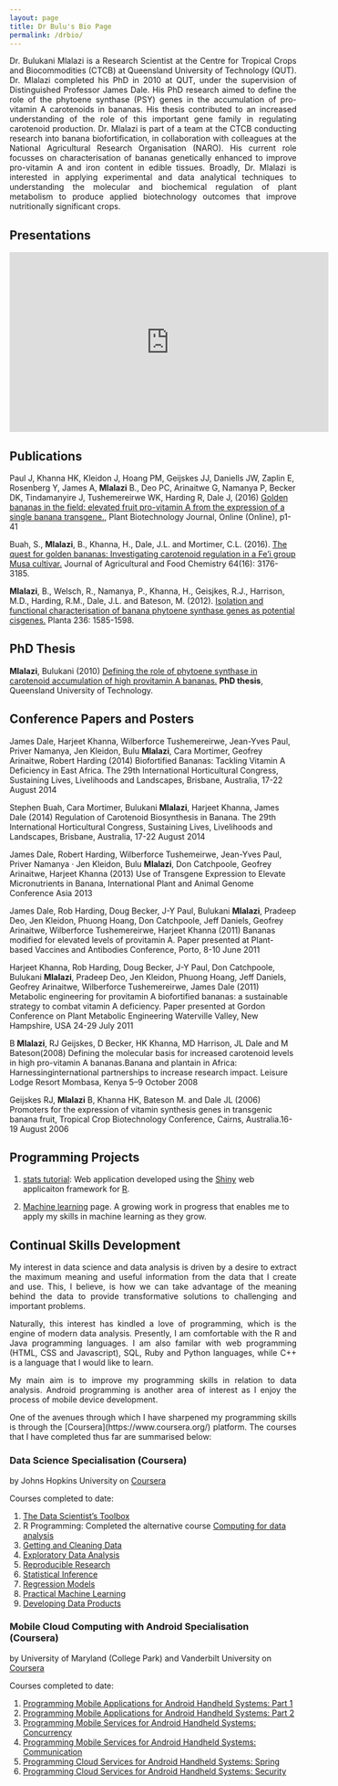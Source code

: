 ```yaml
---
layout: page
title: Dr Bulu's Bio Page
permalink: /drbio/
---
```


<p style="text-align: justify">Dr. Bulukani Mlalazi is a Research Scientist at the Centre for Tropical Crops and Biocommodities (CTCB) at Queensland University of Technology (QUT). Dr. Mlalazi completed his PhD in 2010 at QUT, under the supervision of Distinguished Professor James Dale. His PhD research aimed to define the role of the phytoene synthase (PSY) genes in the accumulation of pro-vitamin A carotenoids in bananas. His thesis contributed to an increased understanding of the role of this important gene family in regulating carotenoid production. Dr. Mlalazi is part of a team at the CTCB conducting research into banana biofortification, in collaboration with colleagues at the National Agricultural Research Organisation (NARO). His current role focusses on characterisation of bananas genetically enhanced to improve pro-vitamin A and iron content in edible tissues. Broadly, Dr. Mlalazi is interested in applying experimental and data analytical techniques to understanding the molecular and biochemical regulation of plant metabolism to produce applied biotechnology outcomes that improve nutritionally significant crops.</p>

## Presentations

<iframe width="560" height="315" src="https://www.youtube.com/embed/0GfG6-948rE" frameborder="0" allowfullscreen></iframe>

## Publications

Paul J, Khanna HK, Kleidon J, Hoang PM, Geijskes JJ, Daniells JW, Zaplin E, Rosenberg Y, James A, <b>Mlalazi</b> B., Deo PC, Arinaitwe G, Namanya P, Becker DK, Tindamanyire J, Tushemereirwe WK, Harding R, Dale J, (2016) [Golden bananas in the field: elevated fruit pro-vitamin A from the expression of a single banana transgene.](http://onlinelibrary.wiley.com/doi/10.1111/pbi.12650/abstract), Plant Biotechnology Journal, Online (Online), p1-41

Buah, S., <b>Mlalazi</b>, B., Khanna, H., Dale, J.L. and Mortimer, C.L. (2016). [The quest for golden bananas: Investigating carotenoid regulation in a Fe’i group Musa cultivar.](http://pubs.acs.org/doi/abs/10.1021/acs.jafc.5b05740) Journal of Agricultural and Food Chemistry 64(16): 3176-3185.

<b>Mlalazi</b>, B., Welsch, R., Namanya, P., Khanna, H., Geisjkes, R.J., Harrison, M.D., Harding, R.M., Dale, J.L. and Bateson, M. (2012). [Isolation and functional characterisation of banana phytoene synthase genes as potential cisgenes.](http://link.springer.com/article/10.1007%2Fs00425-012-1717-8) Planta 236: 1585-1598.

## PhD Thesis

<b>Mlalazi</b>, Bulukani (2010) [Defining the role of phytoene synthase in carotenoid accumulation of high provitamin A bananas.](http://eprints.qut.edu.au/48847/) <b>PhD thesis</b>, Queensland University of Technology. 

## Conference Papers and Posters

James Dale, Harjeet Khanna, Wilberforce Tushemereirwe, Jean-Yves Paul, Priver Namanya, Jen Kleidon, Bulu <b>Mlalazi</b>, Cara Mortimer, Geofrey Arinaitwe, Robert Harding (2014) Biofortified Bananas: Tackling Vitamin A Deficiency in East Africa. The 29th International Horticultural Congress, Sustaining Lives, Livelihoods and Landscapes, Brisbane, Australia, 17-22 August 2014

Stephen Buah, Cara Mortimer, Bulukani <b>Mlalazi</b>, Harjeet Khanna, James Dale (2014) Regulation of Carotenoid Biosynthesis in Banana. The 29th International Horticultural Congress, Sustaining Lives, Livelihoods and Landscapes, Brisbane, Australia, 17-22 August 2014

James Dale, Robert Harding, Wilberforce Tushemeirwe, Jean-Yves Paul, Priver Namanya · Jen Kleidon, Bulu <b>Mlalazi</b>, Don Catchpoole, Geofrey Arinaitwe, Harjeet Khanna (2013) Use of Transgene Expression to Elevate Micronutrients in Banana, International Plant and Animal Genome Conference Asia 2013

James Dale, Rob Harding, Doug Becker, J-Y Paul, Bulukani <b>Mlalazi</b>, Pradeep Deo, Jen Kleidon, Phuong Hoang, Don Catchpoole, Jeff Daniels, Geofrey Arinaitwe, Wilberforce Tushemereirwe, Harjeet Khanna (2011) Bananas modified for elevated levels of provitamin A. Paper presented at Plant-based Vaccines and Antibodies Conference, Porto, 8-10 June 2011

Harjeet Khanna, Rob Harding, Doug Becker, J-Y Paul, Don Catchpoole, Bulukani <b>Mlalazi</b>, Pradeep Deo, Jen Kleidon, Phuong Hoang, Jeff Daniels, Geofrey Arinaitwe, Wilberforce Tushemereirwe, James Dale (2011) Metabolic engineering for provitamin A biofortified bananas: a sustainable strategy to combat vitamin A deficiency. Paper presented at Gordon Conference on Plant Metabolic Engineering Waterville Valley, New Hampshire, USA 24-29 July 2011

B <b>Mlalazi</b>, RJ Geijskes, D Becker, HK Khanna, MD Harrison, JL Dale and M Bateson(2008) Defining the molecular basis for increased carotenoid levels in high pro-vitamin A bananas.Banana and plantain in Africa: Harnessinginternational partnerships to increase research impact. Leisure Lodge Resort Mombasa, Kenya 5–9 October 2008

Geijskes RJ, <b>Mlalazi</b> B, Khanna HK, Bateson M. and Dale JL (2006) Promoters for the expression of vitamin synthesis genes in transgenic banana fruit, Tropical Crop Biotechnology Conference, Cairns, Australia.16-19 August 2006

## Programming Projects

1. [stats tutorial](https://drbulu.shinyapps.io/stats_tutorial): Web application developed using the [Shiny](http://shiny.rstudio.com/) web applicaiton framework for [R](https://www.r-project.org/).

2. [Machine learning](http://drbulu.github.io/machine_learning/) page. A growing work in progress that enables me to apply my skills in machine learning as they grow.

## Continual Skills Development
<p style="text-align: justify">My interest in data science and data analysis is driven by a desire to extract the maximum meaning and useful information from the data that I create and use. This, I believe, is how we can take advantage of the meaning behind the data to provide transformative solutions to challenging and important problems.</p>

<p style="text-align: justify">Naturally, this interest has kindled a love of programming, which is the engine of modern data analysis. Presently, I am comfortable with the R and Java programming languages. I am also familar with web programming (HTML, CSS and Javascript), SQL, Ruby and Python languages, while C++ is a language that I would like to learn.</p>

<p style="text-align: justify">My main aim is to improve my programming skills in relation to data analysis. Android programming is another area of interest as I enjoy the process of mobile device development.</p>

<p style="text-align: justify">One of the avenues through which I have sharpened my programming skills is through the [Coursera](https://www.coursera.org/) platform. The courses that I have completed thus far are summarised below:</p>

### Data Science Specialisation (Coursera)

by Johns Hopkins University on [Coursera](https://www.coursera.org/specializations/jhudatascience)

Courses completed to date:  

1. [The Data Scientist’s Toolbox](https://www.coursera.org/account/accomplishments/records/8PXuqxLHkBUcYEtx) 
2. R Programming: Completed the alternative course [Computing for data analysis](https://www.coursera.org/account/accomplishments/records/2BbZma4ZYsWYL4xC)
3. [Getting and Cleaning Data](https://www.coursera.org/account/accomplishments/records/6aKyUWnTzcZcnuDH)
4. [Exploratory Data Analysis](https://www.coursera.org/account/accomplishments/records/XjAgsM5nCUCM5rSh)
5. [Reproducible Research](https://www.coursera.org/account/accomplishments/records/G2HHVTudzQfDqHap)
6. [Statistical Inference](https://www.coursera.org/account/accomplishments/records/rywwSqWFCaqVhwut)
7. [Regression Models](https://www.coursera.org/account/accomplishments/records/BDNfLdV6mtH9MVnA)
8. [Practical Machine Learning](https://www.coursera.org/account/accomplishments/records/Gvbec52s9zdvSxFA)
9. [Developing Data Products](https://www.coursera.org/account/accomplishments/records/kpL5PuHMDje2sa9T)

### Mobile Cloud Computing with Android Specialisation (Coursera)

by University of Maryland (College Park) and Vanderbilt University on [Coursera](https://www.coursera.org/specializations/mobilecloudcomputing2)

Courses completed to date:  

1. [Programming Mobile Applications for Android Handheld Systems: Part 1](https://www.coursera.org/account/accomplishments/records/Qn4WBxzn6yscptjJ)
2. [Programming Mobile Applications for Android Handheld Systems: Part 2](https://www.coursera.org/account/accomplishments/records/vUTDwhM8fNyQemxT)
3. [Programming Mobile Services for Android Handheld Systems: Concurrency](https://www.coursera.org/account/accomplishments/records/RkwT6jNGBmNkcmjA)
4. [Programming Mobile Services for Android Handheld Systems: Communication](https://www.coursera.org/account/accomplishments/records/bB4eBKX57WfDgfAc)
5. [Programming Cloud Services for Android Handheld Systems: Spring](https://www.coursera.org/account/accomplishments/records/E4v657fMVYPG5CS8)
6. [Programming Cloud Services for Android Handheld Systems: Security](https://www.coursera.org/account/accomplishments/records/8xFxzJGRYRY4qA8x)

